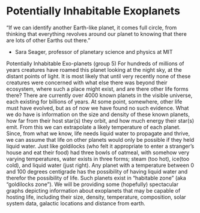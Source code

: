 # Potentially Inhabitable Exoplanets

“If we can identify another Earth-like planet, it comes full circle, from thinking that everything revolves around our planet to knowing that there are lots of other Earths out there.”
- Sara Seager, professor of planetary science and physics at MIT

Potentially Inhabitable Exo-planets    (group 5)
    For hundreds of millions of years creatures have roamed this planet looking at
the night sky, at the distant points of light.  It is most likely that until very recently
none of these creatures were concerned with what else there was beyond their
ecosystem, where such a place might exist, and are there other life forms there?
    There are currently over 4000 known planets in the visible universe, each
existing for billions of years.  At some point, somewhere, other life must have
evolved, but as of now we have found no such evidence.  What we do have is
information on the size and density of these known planets, how far from their host
star(s) they orbit, and how much energy their star(s) emit.  From this we can
extrapolate a likely temperature of each planet.  Since, from what we know, life
needs liquid water to propagate and thrive, we can assume that life on other
planets would only be possible if they held liquid water.
    Just like goldilocks (who felt it appropriate to enter a stranger’s house and eat
their food) had three bowls of oatmeal, with somehow very varying temperatures,
water exists in three forms; steam (too hot), ice(too cold), and liquid water (just
right).  Any planet with a temperature between 0 and 100 degrees centigrade has
the possibility of having liquid water and therefor the possibility of life.  Such
planets exist in  “habitable zone” (aka “goldilocks zone”).
    We will be providing some (hopefully) spectacular graphs depicting information
about exoplanets that may be capable of hosting life, including their size, density,
temperature, composition, solar system data, galactic locations and distance from
earth.
